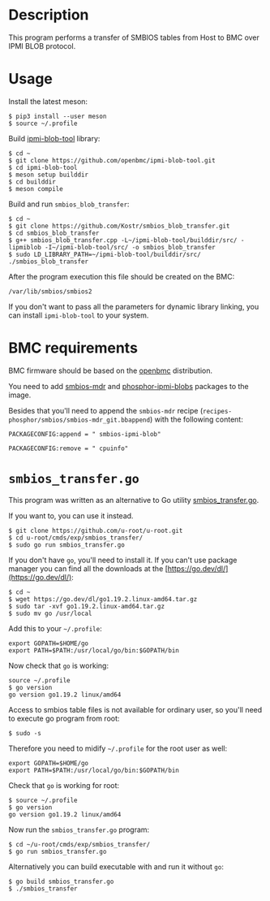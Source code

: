 # Description

This program performs a transfer of SMBIOS tables from Host to BMC over IPMI BLOB protocol.

# Usage

Install the latest meson:
```
$ pip3 install --user meson
$ source ~/.profile
```
Build [ipmi-blob-tool](https://github.com/openbmc/ipmi-blob-tool) library:
```
$ cd ~
$ git clone https://github.com/openbmc/ipmi-blob-tool.git
$ cd ipmi-blob-tool
$ meson setup builddir
$ cd builddir
$ meson compile
```
Build and run `smbios_blob_transfer`:
```
$ cd ~
$ git clone https://github.com/Kostr/smbios_blob_transfer.git
$ cd smbios_blob_transfer
$ g++ smbios_blob_transfer.cpp -L~/ipmi-blob-tool/builddir/src/ -lipmiblob -I~/ipmi-blob-tool/src/ -o smbios_blob_transfer
$ sudo LD_LIBRARY_PATH=~/ipmi-blob-tool/builddir/src/ ./smbios_blob_transfer
```
After the program execution this file should be created on the BMC:
```
/var/lib/smbios/smbios2
```

If you don't want to pass all the parameters for dynamic library linking, you can install `ipmi-blob-tool` to your system.

# BMC requirements

BMC firmware should be based on the [openbmc](https://github.com/openbmc/openbmc) distribution.

You need to add [smbios-mdr](https://github.com/openbmc/smbios-mdr) and [phosphor-ipmi-blobs](https://github.com/openbmc/phosphor-ipmi-blobs) packages to the image.

Besides that you'll need to append the `smbios-mdr` recipe (`recipes-phosphor/smbios/smbios-mdr_git.bbappend`) with the following content:
```
PACKAGECONFIG:append = " smbios-ipmi-blob"

PACKAGECONFIG:remove = " cpuinfo"
```

# `smbios_transfer.go`

This program was written as an alternative to Go utility [smbios_transfer.go](https://github.com/u-root/u-root/blob/main/cmds/exp/smbios_transfer/smbios_transfer.go).

If you want to, you can use it instead.
```
$ git clone https://github.com/u-root/u-root.git
$ cd u-root/cmds/exp/smbios_transfer/
$ sudo go run smbios_transfer.go
```

If you don't have `go`, you'll need to install it. If you can't use package manager you can find all the downloads at the [https://go.dev/dl/](https://go.dev/dl/):
```
$ cd ~
$ wget https://go.dev/dl/go1.19.2.linux-amd64.tar.gz
$ sudo tar -xvf go1.19.2.linux-amd64.tar.gz
$ sudo mv go /usr/local
```

Add this to your `~/.profile`:
```
export GOPATH=$HOME/go
export PATH=$PATH:/usr/local/go/bin:$GOPATH/bin
```

Now check that `go` is working:
```
source ~/.profile
$ go version
go version go1.19.2 linux/amd64
```

Access to smbios table files is not available for ordinary user, so you'll need to execute go program from root:
```
$ sudo -s
```
Therefore you need to midify `~/.profile` for the root user as well:
```
export GOPATH=$HOME/go
export PATH=$PATH:/usr/local/go/bin:$GOPATH/bin
```
Check that `go` is working for root:
```
$ source ~/.profile
$ go version
go version go1.19.2 linux/amd64
```

Now run the `smbios_transfer.go` program:
```
$ cd ~/u-root/cmds/exp/smbios_transfer/
$ go run smbios_transfer.go
```
Alternatively you can build executable with and run it without `go`:
```
$ go build smbios_transfer.go
$ ./smbios_transfer
```

